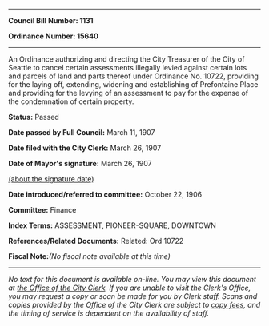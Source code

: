 

********

**Council Bill Number: 1131**
   
**Ordinance Number: 15640**
********

 An Ordinance authorizing and directing the City Treasurer of the City of Seattle to cancel certain assessments illegally levied against certain lots and parcels of land and parts thereof under Ordinance No. 10722, providing for the laying off, extending, widening and establishing of Prefontaine Place and providing for the levying of an assessment to pay for the expense of the condemnation of certain property.

**Status:** Passed
   
**Date passed by Full Council:** March 11, 1907
   
**Date filed with the City Clerk:** March 26, 1907
   
**Date of Mayor's signature:** March 26, 1907
   
[(about the signature date)](/~public/approvaldate.htm)
   
   
   
**Date introduced/referred to committee:** October 22, 1906
   
**Committee:** Finance
   
   
**Index Terms:** ASSESSMENT, PIONEER-SQUARE, DOWNTOWN

**References/Related Documents:** Related: Ord 10722

**Fiscal Note:**_(No fiscal note available at this time)_
********

_No text for this document is available on-line. You may view this document at [the Office of the City Clerk](http://www.seattle.gov/leg/clerk/contactUs.htm). If you are unable to visit the Clerk's Office, you may request a copy or scan be made for you by Clerk staff. Scans and copies provided by the Office of the City Clerk are subject to [copy fees](http://clerk.seattle.gov/~public/clerkfees.htm), and the timing of service is dependent on the availability of staff._

